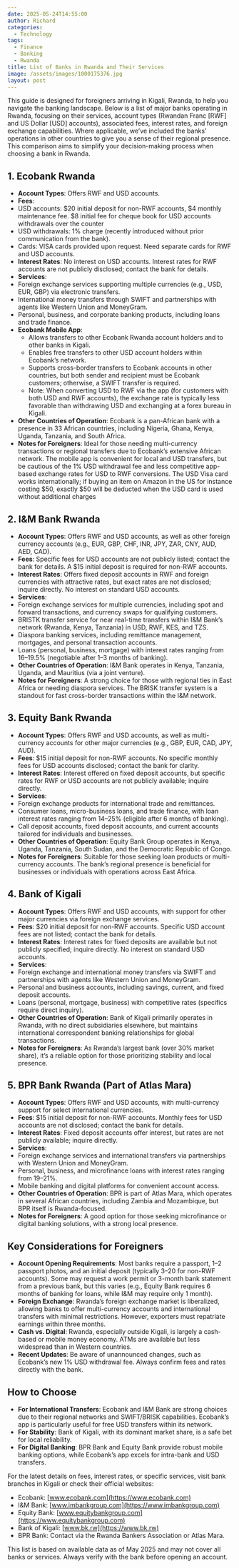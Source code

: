 ```yaml
---
date: 2025-05-24T14:55:00
author: Richard
categories:
  - Technology
tags:
  - Finance
  - Banking
  - Rwanda
title: List of Banks in Rwanda and Their Services
image: /assets/images/1000175376.jpg
layout: post
---
```

This guide is designed for foreigners arriving in Kigali, Rwanda, to help you navigate the banking landscape. Below is a list of major banks operating in Rwanda, focusing on their services, account types (Rwandan Franc [RWF] and US Dollar [USD] accounts), associated fees, interest rates, and foreign exchange capabilities. Where applicable, we’ve included the banks’ operations in other countries to give you a sense of their regional presence. This comparison aims to simplify your decision-making process when choosing a bank in Rwanda.

## 1. Ecobank Rwanda

- **Account Types**: Offers RWF and USD accounts.
- **Fees**:
- USD accounts:  $20 initial deposit for non-RWF accounts, $4 monthly maintenance fee. $8 initial fee for cheque book for USD accounts withdrawals over the counter
- USD withdrawals: 1% charge (recently introduced without prior communication from the bank).
- Cards: VISA cards provided upon request. Need separate cards for RWF and USD accounts.
- **Interest Rates**: No interest on USD accounts. Interest rates for RWF accounts are not publicly disclosed; contact the bank for details.
- **Services**:
- Foreign exchange services supporting multiple currencies (e.g., USD, EUR, GBP) via electronic transfers.
- International money transfers through SWIFT and partnerships with agents like Western Union and MoneyGram.
- Personal, business, and corporate banking products, including loans and trade finance.
- **Ecobank Mobile App**:
    - Allows transfers to other Ecobank Rwanda account holders and to other banks in Kigali.
    - Enables free transfers to other USD account holders within Ecobank’s network.
    - Supports cross-border transfers to Ecobank accounts in other countries, but both sender and recipient must be Ecobank customers; otherwise, a SWIFT transfer is required.
    - Note: When converting USD to RWF via the app (for customers with both USD and RWF accounts), the exchange rate is typically less favorable than withdrawing USD and exchanging at a forex bureau in Kigali.
- **Other Countries of Operation**: Ecobank is a pan-African bank with a presence in 33 African countries, including Nigeria, Ghana, Kenya, Uganda, Tanzania, and South Africa.
- **Notes for Foreigners**: Ideal for those needing multi-currency transactions or regional transfers due to Ecobank’s extensive African network. The mobile app is convenient for local and USD transfers, but be cautious of the 1% USD withdrawal fee and less competitive app-based exchange rates for USD to RWF conversions. The USD Visa card works internationally; if buying an item on Amazon in the US for instance costing $50, exactly $50 will be deducted when the USD card is used without additional charges

## 2. I&M Bank Rwanda

- **Account Types**: Offers RWF and USD accounts, as well as other foreign currency accounts (e.g., EUR, GBP, CHF, INR, JPY, ZAR, CNY, AUD, AED, CAD).
- **Fees**: Specific fees for USD accounts are not publicly listed; contact the bank for details. A $15 initial deposit is required for non-RWF accounts.
- **Interest Rates**: Offers fixed deposit accounts in RWF and foreign currencies with attractive rates, but exact rates are not disclosed; inquire directly. No interest on standard USD accounts.
- **Services**:
- Foreign exchange services for multiple currencies, including spot and forward transactions, and currency swaps for qualifying customers.
- BRISTK transfer service for near real-time transfers within I&M Bank’s network (Rwanda, Kenya, Tanzania) in USD, RWF, KES, and TZS.
- Diaspora banking services, including remittance management, mortgages, and personal transaction accounts.
- Loans (personal, business, mortgage) with interest rates ranging from 16–19.5% (negotiable after 1–3 months of banking).
- **Other Countries of Operation**: I&M Bank operates in Kenya, Tanzania, Uganda, and Mauritius (via a joint venture).
- **Notes for Foreigners**: A strong choice for those with regional ties in East Africa or needing diaspora services. The BRISK transfer system is a standout for fast cross-border transactions within the I&M network.

## 3. Equity Bank Rwanda

- **Account Types**: Offers RWF and USD accounts, as well as multi-currency accounts for other major currencies (e.g., GBP, EUR, CAD, JPY, AUD).
- **Fees**: $15 initial deposit for non-RWF accounts. No specific monthly fees for USD accounts disclosed; contact the bank for clarity.
- **Interest Rates**: Interest offered on fixed deposit accounts, but specific rates for RWF or USD accounts are not publicly available; inquire directly.
- **Services**:
- Foreign exchange products for international trade and remittances.
- Consumer loans, micro-business loans, and trade finance, with loan interest rates ranging from 14–25% (eligible after 6 months of banking).
- Call deposit accounts, fixed deposit accounts, and current accounts tailored for individuals and businesses.
- **Other Countries of Operation**: Equity Bank Group operates in Kenya, Uganda, Tanzania, South Sudan, and the Democratic Republic of Congo.
- **Notes for Foreigners**: Suitable for those seeking loan products or multi-currency accounts. The bank’s regional presence is beneficial for businesses or individuals with operations across East Africa.

## 4. Bank of Kigali

- **Account Types**: Offers RWF and USD accounts, with support for other major currencies via foreign exchange services.
- **Fees**: $20 initial deposit for non-RWF accounts. Specific USD account fees are not listed; contact the bank for details.
- **Interest Rates**: Interest rates for fixed deposits are available but not publicly specified; inquire directly. No interest on standard USD accounts.
- **Services**:
- Foreign exchange and international money transfers via SWIFT and partnerships with agents like Western Union and MoneyGram.
- Personal and business accounts, including savings, current, and fixed deposit accounts.
- Loans (personal, mortgage, business) with competitive rates (specifics require direct inquiry).
- **Other Countries of Operation**: Bank of Kigali primarily operates in Rwanda, with no direct subsidiaries elsewhere, but maintains international correspondent banking relationships for global transactions.
- **Notes for Foreigners**: As Rwanda’s largest bank (over 30% market share), it’s a reliable option for those prioritizing stability and local presence.

## 5. BPR Bank Rwanda (Part of Atlas Mara)

- **Account Types**: Offers RWF and USD accounts, with multi-currency support for select international currencies.
- **Fees**: $15 initial deposit for non-RWF accounts. Monthly fees for USD accounts are not disclosed; contact the bank for details.
- **Interest Rates**: Fixed deposit accounts offer interest, but rates are not publicly available; inquire directly.
- **Services**:
- Foreign exchange services and international transfers via partnerships with Western Union and MoneyGram.
- Personal, business, and microfinance loans with interest rates ranging from 19–21%.
- Mobile banking and digital platforms for convenient account access.
- **Other Countries of Operation**: BPR is part of Atlas Mara, which operates in several African countries, including Zambia and Mozambique, but BPR itself is Rwanda-focused.
- **Notes for Foreigners**: A good option for those seeking microfinance or digital banking solutions, with a strong local presence.

## Key Considerations for Foreigners

- **Account Opening Requirements**: Most banks require a passport, 1–2 passport photos, and an initial deposit (typically $3–$20 for non-RWF accounts). Some may request a work permit or 3-month bank statement from a previous bank, but this varies (e.g., Equity Bank requires 6 months of banking for loans, while I&M may require only 1 month).
- **Foreign Exchange**: Rwanda’s foreign exchange market is liberalized, allowing banks to offer multi-currency accounts and international transfers with minimal restrictions. However, exporters must repatriate earnings within three months.
- **Cash vs. Digital**: Rwanda, especially outside Kigali, is largely a cash-based or mobile money economy. ATMs are available but less widespread than in Western countries.
- **Recent Updates**: Be aware of unannounced changes, such as Ecobank’s new 1% USD withdrawal fee. Always confirm fees and rates directly with the bank.

## How to Choose

- **For International Transfers**: Ecobank and I&M Bank are strong choices due to their regional networks and SWIFT/BRISK capabilities. Ecobank’s app is particularly useful for free USD transfers within its network.
- **For Stability**: Bank of Kigali, with its dominant market share, is a safe bet for local reliability.
- **For Digital Banking**: BPR Bank and Equity Bank provide robust mobile banking options, while Ecobank’s app excels for intra-bank and USD transfers.

For the latest details on fees, interest rates, or specific services, visit bank branches in Kigali or check their official websites:

- Ecobank: [www.ecobank.com](https://www.ecobank.com)
- I&M Bank: [www.imbankgroup.com](https://www.imbankgroup.com)
- Equity Bank: [www.equitybankgroup.com](https://www.equitybankgroup.com)
- Bank of Kigali: [www.bk.rw](https://www.bk.rw)
- BPR Bank: Contact via the Rwanda Bankers Association or Atlas Mara.

This list is based on available data as of May 2025 and may not cover all banks or services. Always verify with the bank before opening an account.

